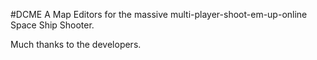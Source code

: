 #DCME
A Map Editors for the massive multi-player-shoot-em-up-online Space Ship Shooter.

Much thanks to the developers.
